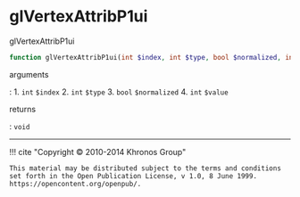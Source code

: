 # glVertexAttribP1ui
glVertexAttribP1ui

```php
function glVertexAttribP1ui(int $index, int $type, bool $normalized, int $value) : void
```

arguments

:    1. `int` `$index` 
    2. `int` `$type` 
    3. `bool` `$normalized` 
    4. `int` `$value` 

returns

:    `void` 

---
     

!!! cite "Copyright © 2010-2014 Khronos Group"

    This material may be distributed subject to the terms and conditions set forth in the Open Publication License, v 1.0, 8 June 1999. https://opencontent.org/openpub/.